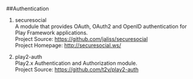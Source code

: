 ##Authentication

1. securesocial   
A module that provides OAuth, OAuth2 and OpenID authentication for Play Framework applications.   
Project Source: https://github.com/jaliss/securesocial     
Project Homepage: http://securesocial.ws/  
 
1. play2-auth   
Play2.x Authentication and Authorization module.       
Project Source: https://github.com/t2v/play2-auth     
